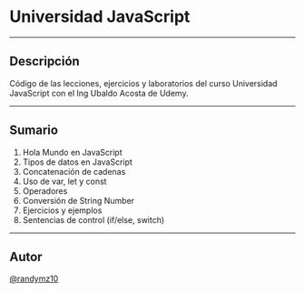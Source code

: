 # Universidad JavaScript
---
## Descripción
Código de las lecciones, ejercicios y laboratorios del curso Universidad JavaScript con el Ing Ubaldo Acosta de Udemy.

---
## Sumario

1. Hola Mundo en JavaScript
2. Tipos de datos en JavaScript
3. Concatenación de cadenas
4. Uso de var, let y const
5. Operadores
6. Conversión de String Number
7. Ejercicios y ejemplos
8. Sentencias de control (if/else, switch)

---
## Autor
[@randymz10](https://github.com/randymz10)